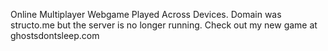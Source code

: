Online Multiplayer Webgame Played Across Devices. Domain was structo.me but the server is no longer running. Check out my new game at ghostsdontsleep.com

